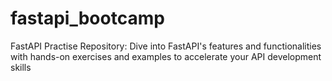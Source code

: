 # fastapi_bootcamp
FastAPI Practise Repository: Dive into FastAPI's features and functionalities with hands-on exercises and examples to accelerate your API development skills
